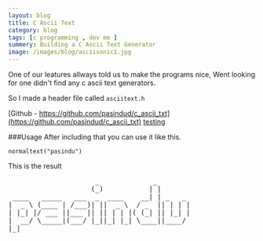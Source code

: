 ```yaml
---
layout: blog
title: C Ascii Text
category: blog
tags: [c programming , dev me ]  
summery: Building a C Ascii Text Generator
image: /images/blog/asciisonic1.jpg
---
```


One of our leatures allways told us to make the programs nice, Went looking for one didn't
find any c ascii text generators.

So I made a header file called ```asciitext.h```


[Github - https://github.com/pasindud/c_ascii_txt](https://github.com/pasindud/c_ascii_txt)
[testing](172.20.4.58:9090/smartoffice/interaction-cam)

###Usage
After including that you can use it like this.

```normaltext("pasindu")```

This is the result

<pre>
                     _             _        
                    (_)           | |       
 ____   _____   ___  _  ____    __| | _   _ 
|  _ \ (____ | /___)| ||  _ \  / _  || | | |
| |_| |/ ___ ||___ || || | | |( (_| || |_| |
|  __/ \_____|(___/ |_||_| |_| \____||____/ 
|_|                                         


